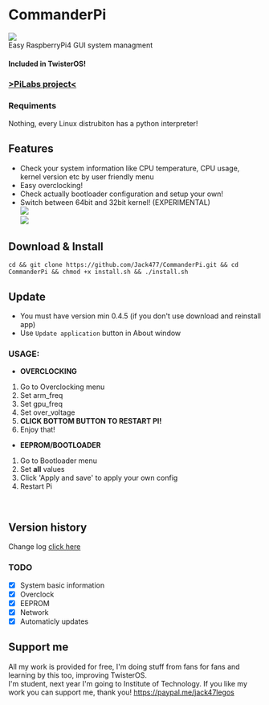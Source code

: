 # CommanderPi
<img src="https://i.imgur.com/qKibLTt.png"></img></br>
Easy RaspberryPi4 GUI system managment</br>
#### Included in TwisterOS!</br>
### <a href="https://twisteros.com/">>PiLabs project<</a>
### Requiments
Nothing, every Linux distrubiton has a python interpreter!
## Features
- Check your system information like CPU temperature, CPU usage, kernel version etc by user friendly menu </br>
- Easy overclocking! </br>
- Check actually bootloader configuration and setup your own!</br>
- Switch between 64bit and 32bit kernel! (EXPERIMENTAL)</br>
<img src="https://i.imgur.com/fSOGsL4.png"></img></br>
<img src="https://i.imgur.com/jCULp4U.png"></img></br>
## Download & Install
`cd && git clone https://github.com/Jack477/CommanderPi.git && cd CommanderPi && chmod +x install.sh && ./install.sh`
## Update
- You must have version min 0.4.5 (if you don't use download and reinstall app)</br>
- Use `Update application` button in About window
### USAGE: </br>
* **OVERCLOCKING**
1. Go to Overclocking menu
1. Set arm_freq
1. Set gpu_freq
1. Set over_voltage
1. **CLICK BOTTOM BUTTON TO RESTART PI!**
1. Enjoy that!
* **EEPROM/BOOTLOADER**
1. Go to Bootloader menu
1. Set **all** values
1. Click 'Apply and save' to apply your own config
1. Restart Pi
</br>

## Version history </br>
Change log <a href="https://github.com/Jack477/CommanderPi/blob/master/CHANGELOG.md">click here</a>
</br>

### TODO
- [x] System basic information
- [x] Overclock
- [x] EEPROM
- [x] Network
- [x] Automaticly updates

## Support me
All my work is provided for free, I'm doing stuff from fans for fans and learning by this too, improving TwisterOS.</br>
I'm student, next year I'm going to Institute of Technology. If you like my work you can support me, thank you!
https://paypal.me/jack47legos
